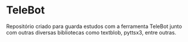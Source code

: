 # TeleBot
Repositório criado para guarda estudos com a ferramenta 
TeleBot junto com outras diversas bibliotecas como textblob, pyttsx3, entre outras.
